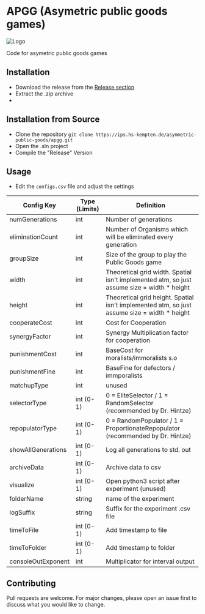 # APGG (Asymetric public goods games)

![Logo](https://mirko.dev/apgg_logo_full.png)

Code for asymetric public goods games

## Installation
* Download the release from the [Release section ](https://ips.hs-kempten.de/asymmetric-public-goods/apgg/releases)
* Extract the .zip archive
* 
## Installation from Source

* Clone the repository `git clone https://ips.hs-kempten.de/asymmetric-public-goods/apgg.git`
* Open the .sln project
* Compile the "Release" Version

## Usage
* Edit the `configs.csv` file and adjust the settings

| Config Key | Type (Limits) | Definition |
| -------- | -------- | -------- |
| numGenerations | int | Number of generations |
| eliminationCount |  int | Number of Organisms which will be eliminated every generation |
|groupSize | int |   Size of the group to play the Public Goods game |
|width | int | Theoretical grid width. Spatial isn't implemented atm, so just assume size = width * height |
|height | int | Theoretical grid height. Spatial isn't implemented atm, so just assume size = width * height |
|cooperateCost| int | Cost for Cooperation |
|synergyFactor| int | Synergy Multiplication factor for cooperation |
|punishmentCost| int | BaseCost for moralists/immoralists  s.o |
|punishmentFine | int | BaseFine for defectors / immporalists |
|matchupType | int | unused |
|selectorType| int  (0-1) |  0 = EliteSelector / 1 = RandomSelector (recommended by Dr. Hintze) |
|repopulatorType | int  (0-1) | 0 = RandomPopulator / 1 = ProportionateRepopulator (recommended by Dr. Hintze) |
|showAllGenerations | int  (0-1)  | Log all generations to std. out |
|archiveData | int  (0-1) | Archive data to csv | 
|visualize | int (0-1) | Open python3 script after experiment (unused) | 
|folderName| string  | name of the experiment
|logSuffix | string | Suffix for the experiment .csv file |
|timeToFile | int  (0-1) | Add timestamp to file | 
|timeToFolder | int (0-1) | Add timestamp to folder |
|consoleOutExponent | int  | Multiplicator for interval output |

## Contributing
Pull requests are welcome. For major changes, please open an issue first to discuss what you would like to change.